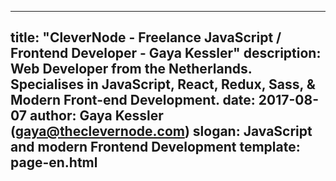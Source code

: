 ---
title: "CleverNode - Freelance JavaScript / Frontend Developer - Gaya Kessler"
description: Web Developer from the Netherlands. Specialises in JavaScript, React, Redux, Sass, & Modern Front-end Development.
date: 2017-08-07
author: Gaya Kessler (gaya@theclevernode.com)
slogan: JavaScript and modern Frontend Development
template: page-en.html
----
